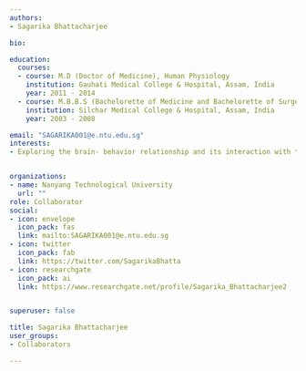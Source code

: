 ```yaml
---
authors:
- Sagarika Bhattacharjee

bio: 

education:
  courses:
  - course: M.D (Doctor of Medicine), Human Physiology
    institution: Gauhati Medical College & Hospital, Assam, India
    year: 2011 - 2014
  - course: M.B.B.S (Bachelorette of Medicine and Bachelorette of Surgery) 
    institution: Silchar Medical College & Hospital, Assam, India
    year: 2003 - 2008

email: "SAGARIKA001@e.ntu.edu.sg"
interests:
- Exploring the brain- behavior relationship and its interaction with the system of human physiology, thereby influencing the expression of diseases in human beings


organizations:
- name: Nanyang Technological University
  url: ""
role: Collaborator
social:
- icon: envelope
  icon_pack: fas
  link: mailto:SAGARIKA001@e.ntu.edu.sg
- icon: twitter
  icon_pack: fab
  link: https://twitter.com/SagarikaBhatta
- icon: researchgate
  icon_pack: ai
  link: https://www.researchgate.net/profile/Sagarika_Bhattacharjee2


superuser: false

title: Sagarika Bhattacharjee
user_groups:
- Collaborators

---
```


